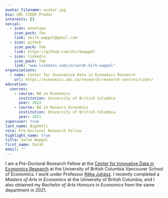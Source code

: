 ```yaml
---
avatar_filename: avatar.jpg
bio: UBC CIDER Predoc
interests: []
social:
  - icon: envelope
    icon_pack: fas
    link: skirk.wappel@gmail.com
  - icon: github
    icon_pack: fab
    link: https://github.com/skirkwappel
  - icon: linkedin
    icon_pack: fab
    link: "www.linkedin.com/in/sarah-kirk-wappel"
organizations:
  - name: Center for Innovative Data in Economics Research
    url: https://economics.ubc.ca/research/research-centres/cider/
education:
  courses:
    - course: MA in Economics
      institution: University of British Columbia
      year: 2022
    - course: BA in Honours Economics
      institution: University of British Columbia
      year: 2021
superuser: true
last_name: Bighetti
role: Pre-Doctoral Research Fellow
highlight_name: true
title: Sarah Wappel
first_name: Sarah
email: ""
---
```

I am a Pre-Doctoral Research Fellow at the [Center for Innovative Data in Economics Research](https://economics.ubc.ca/research/research-centres/cider/) at the University of British Columbia Vancouver School of Economics. I work under Professor [Réka Juhász](http://www.rjuhasz.com/). I recently completed a *Masters of Arts in Economics* at the University of British Columbia, and I also obtained my *Bachelor of Arts Honours in Economics* from the same department in 2021.
